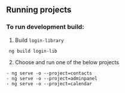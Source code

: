
## Running projects

### To run development build:
1. Build `login-library` 
```
 ng build login-lib
```
2. Choose and run one of the below projects
```
- ng serve -o --project=contacts  
- ng serve -o --project=adminpanel
- ng serve -o --project=calendar
```
